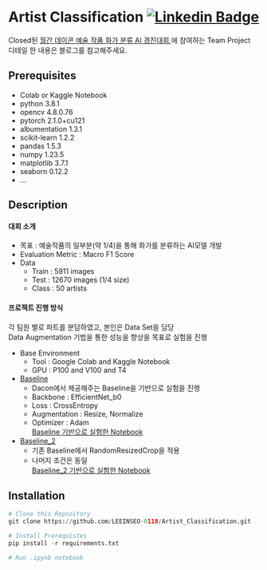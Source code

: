 # Artist Classification  [![Linkedin Badge](https://img.shields.io/badge/-Medium-black?style=flat-square&logo=medium)](https://medium.com/@dlstj1506/artist-classification-project-0475f351ce47)

Closed된 [월간 데이콘 예술 작품 화가 분류 AI 경진대회
](https://dacon.io/competitions/official/236006/overview/description)에 참여하는 Team Project  
디테일 한 내용은 블로그를 참고해주세요.

## Prerequisites
* Colab or Kaggle Notebook
* python 3.8.1
* opencv 4.8.0.76
* pytorch 2.1.0+cu121
* albumentation 1.3.1
* scikit-learn 1.2.2
* pandas 1.5.3
* numpy 1.23.5
* matplotlib 3.7.1
* seaborn 0.12.2
* ...
## Description
#### 대회 소개
* 목표 : 예술작품의 일부분(약 1/4)을 통해 화가를 분류하는 AI모델 개발
* Evaluation Metric : Macro F1 Score
* Data
    * Train : 5911 images
    * Test : 12670 images (1/4 size)
    * Class : 50 artists
#### 프로젝트 진행 방식 
각 팀원 별로 파트를 분담하였고, 본인은 Data Set을 담당  
Data Augmentation 기법을 통한 성능을 향상을 목표로 실험을 진행
* Base Environment
    * Tool : Google Colab and Kaggle Notebook
    * GPU : P100 and V100 and T4
* [Baseline](https://github.com/LEEINSEO-0118/Artist_Classification/blob/main/BaseLine/CV_Project_Team_Baseline.ipynb)
    * Dacon에서 제공해주는 Baseline을 기반으로 실험을 진행
    * Backbone : EfficientNet_b0
    * Loss : CrossEntropy
    * Augmentation : Resize, Normalize
    * Optimizer : Adam  
    [Baseline 기반으로 실험한 Notebook](https://github.com/LEEINSEO-0118/Artist_Classification/tree/main/BaseLine_1_Test) 
* [Baseline_2](https://github.com/LEEINSEO-0118/Artist_Classification/blob/main/BaseLine/CV_Project_Baseline_2.ipynb)
    * 기존 Baseline에서 RandomResizedCrop을 적용
    * 나머지 조건은 동일  
    [Baseline_2 기반으로 실험한 Notebook](https://github.com/LEEINSEO-0118/Artist_Classification/tree/main/BaseLine_2_Test)

## Installation
```python
# Clone this Repsoitory
git clone https://github.com/LEEINSEO-0118/Artist_Classification.git

# Install Prerequistes
pip install -r requirements.txt

# Run .ipynb notebook
```